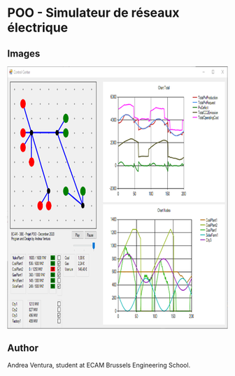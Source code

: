 # POO - Simulateur de réseaux électrique



## Images

<p align="center">
<img src="img/ControlCenter.png" alt="The graphical UI" height="600">
</p>

## Author

Andrea Ventura, student at ECAM Brussels Engineering School.

##
